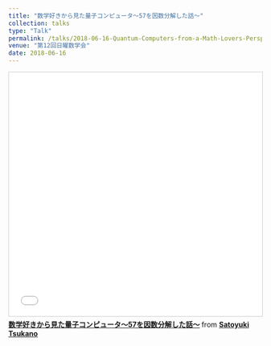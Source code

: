 ```yaml
---
title: "数学好きから見た量子コンピュータ～57を因数分解した話～"
collection: talks
type: "Talk"
permalink: /talks/2018-06-16-Quantum-Computers-from-a-Math-Lovers-Perspective
venue: "第12回日曜数学会"
date: 2018-06-16
---
```


<iframe src="//www.slideshare.net/slideshow/embed_code/key/sYlo7y3zEN3SCf" width="595" height="485" frameborder="0" marginwidth="0" marginheight="0" scrolling="no" style="border:1px solid #CCC; border-width:1px; margin-bottom:5px; max-width: 100%;" allowfullscreen> </iframe> <div style="margin-bottom:5px"> <strong> <a href="//www.slideshare.net/snuffkin/57-102526263" title="数学好きから見た量子コンピュータ～57を因数分解した話～" target="_blank">数学好きから見た量子コンピュータ～57を因数分解した話～</a> </strong> from <strong><a href="//www.slideshare.net/snuffkin" target="_blank">Satoyuki Tsukano</a></strong> </div>
